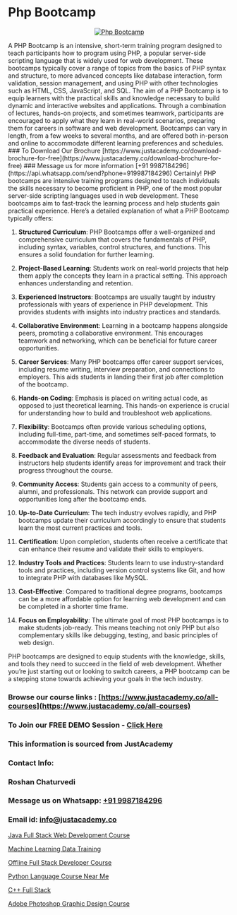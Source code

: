 # Php Bootcamp

<p align="center">
  <a href="https://justacademy.co/course-detail/php-training">
    <img src="https://justacademy.co/storage2/course_image/1676637155_course_image.webp" alt="Php Bootcamp">
  </a>
</p>
A PHP Bootcamp is an intensive, short-term training program designed to teach participants how to program using PHP, a popular server-side scripting language that is widely used for web development. These bootcamps typically cover a range of topics from the basics of PHP syntax and structure, to more advanced concepts like database interaction, form validation, session management, and using PHP with other technologies such as HTML, CSS, JavaScript, and SQL. The aim of a PHP Bootcamp is to equip learners with the practical skills and knowledge necessary to build dynamic and interactive websites and applications. Through a combination of lectures, hands-on projects, and sometimes teamwork, participants are encouraged to apply what they learn in real-world scenarios, preparing them for careers in software and web development. Bootcamps can vary in length, from a few weeks to several months, and are offered both in-person and online to accommodate different learning preferences and schedules.
### To Download Our Brochure [https://www.justacademy.co/download-brochure-for-free](https://www.justacademy.co/download-brochure-for-free)
### Message us for more information [+91 9987184296](https://api.whatsapp.com/send?phone=919987184296)
Certainly! PHP bootcamps are intensive training programs designed to teach individuals the skills necessary to become proficient in PHP, one of the most popular server-side scripting languages used in web development. These bootcamps aim to fast-track the learning process and help students gain practical experience. Here’s a detailed explanation of what a PHP Bootcamp typically offers:

1) **Structured Curriculum**: PHP Bootcamps offer a well-organized and comprehensive curriculum that covers the fundamentals of PHP, including syntax, variables, control structures, and functions. This ensures a solid foundation for further learning.

2) **Project-Based Learning**: Students work on real-world projects that help them apply the concepts they learn in a practical setting. This approach enhances understanding and retention.

3) **Experienced Instructors**: Bootcamps are usually taught by industry professionals with years of experience in PHP development. This provides students with insights into industry practices and standards.

4) **Collaborative Environment**: Learning in a bootcamp happens alongside peers, promoting a collaborative environment. This encourages teamwork and networking, which can be beneficial for future career opportunities.

5) **Career Services**: Many PHP bootcamps offer career support services, including resume writing, interview preparation, and connections to employers. This aids students in landing their first job after completion of the bootcamp.

6) **Hands-on Coding**: Emphasis is placed on writing actual code, as opposed to just theoretical learning. This hands-on experience is crucial for understanding how to build and troubleshoot web applications.

7) **Flexibility**: Bootcamps often provide various scheduling options, including full-time, part-time, and sometimes self-paced formats, to accommodate the diverse needs of students.

8) **Feedback and Evaluation**: Regular assessments and feedback from instructors help students identify areas for improvement and track their progress throughout the course.

9) **Community Access**: Students gain access to a community of peers, alumni, and professionals. This network can provide support and opportunities long after the bootcamp ends.

10) **Up-to-Date Curriculum**: The tech industry evolves rapidly, and PHP bootcamps update their curriculum accordingly to ensure that students learn the most current practices and tools.

11) **Certification**: Upon completion, students often receive a certificate that can enhance their resume and validate their skills to employers.

12) **Industry Tools and Practices**: Students learn to use industry-standard tools and practices, including version control systems like Git, and how to integrate PHP with databases like MySQL.

13) **Cost-Effective**: Compared to traditional degree programs, bootcamps can be a more affordable option for learning web development and can be completed in a shorter time frame.

14) **Focus on Employability**: The ultimate goal of most PHP bootcamps is to make students job-ready. This means teaching not only PHP but also complementary skills like debugging, testing, and basic principles of web design.

PHP bootcamps are designed to equip students with the knowledge, skills, and tools they need to succeed in the field of web development. Whether you’re just starting out or looking to switch careers, a PHP bootcamp can be a stepping stone towards achieving your goals in the tech industry.

### Browse our course links : [https://www.justacademy.co/all-courses](https://www.justacademy.co/all-courses) 
### To Join our FREE DEMO Session - [Click Here](https://www.justacademy.co/register-for-course-demo)


### This information is sourced from JustAcademy
### Contact Info:
### Roshan Chaturvedi
### Message us on Whatsapp: [+91 9987184296](https://api.whatsapp.com/send?phone=919987184296)
### Email id: [info@justacademy.co](mailto:info@justacademy.co)
                
[Java Full Stack Web Development Course](https://www.linkedin.com/pulse/java-full-stack-web-development-course-justacademy-bay-area-klhdc?trackingId=hPDp6ROaKof3e1NWyUGe1Q%3D%3D&lipi=urn%3Ali%3Apage%3Ad_flagship3_company_admin%3BA%2BceJxOfQEyVvKB2rfxduA%3D%3D)

[Machine Learning Data Training](https://www.linkedin.com/pulse/machine-learning-data-training-justacademy-beangaluru-maryc?trackingId=zgZ2OGRcaposq2jyHhm%2B0A%3D%3D&lipi=urn%3Ali%3Apage%3Ad_flagship3_company_admin%3Bhb2UV31rSJSFfTYND6hNBw%3D%3D)

[Offline Full Stack Developer Course](https://medium.com/@akanshapatil/offline-full-stack-developer-course-895e0d5a44b3)

[Python Language Course Near Me](https://medium.com/@negishivu99/python-language-course-near-me-e4a7b99dc3d7)

[C++ Full Stack](https://justacademyin.github.io/Articles/C++-Full-Stack)

[Adobe Photoshop Graphic Design Course](https://justacademyin.github.io/justacademy/adobe-photoshop-graphic-design-course)

